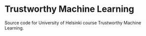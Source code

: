 # Trustworthy Machine Learning

Source code for University of Helsinki course Trustworthy Machine Learning.
